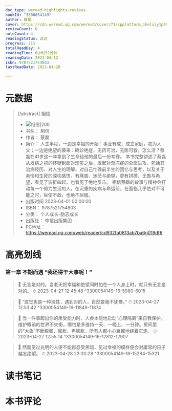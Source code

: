 ```yaml
---
doc_type: weread-highlights-reviews
bookId: "3300054149"
author: 蔡磊
cover: https://cdn.weread.qq.com/weread/cover/71/cpplatform_iheluiy1p49t13lmk5k4mb/t7_cpplatform_iheluiy1p49t13lmk5k4mb1680152716.jpg
reviewCount: 0
noteCount: 4
readingStatus: 读过
progress: 21%
totalReadDay: 4
readingTime: 0小时32分钟
readingDate: 2023-04-12
isbn: 9787521754803
lastReadDate: 2023-04-28

---
```

# 元数据
> [!abstract] 相信
> - ![ 相信|200](https://cdn.weread.qq.com/weread/cover/71/cpplatform_iheluiy1p49t13lmk5k4mb/t7_cpplatform_iheluiy1p49t13lmk5k4mb1680152716.jpg)
> - 书名： 相信
> - 作者： 蔡磊
> - 简介： 人生半程，一边是幸福的开始：事业有成，成立家庭，初为人父；一边是绝望的袭来：确诊绝症，无药可治，无医可救。怎么活？蔡磊在41岁这一年拿到了生命给他的最后一份考卷。 本书完整讲述了蔡磊从发病之初的怀疑到面对现实之后，发起对渐冻症的全面进攻，包括其治病经历、对人生的理解、对自己忙碌前半生的回忆与思考，以及关于亲情和生死的深切感悟。有痛苦、迷茫与绝望，更有拼搏、无畏与希望，看见了波折四起，也看见了绝地反击。 相信蔡磊的故事与精神会打动每一个努力生活的人，在沉重的疾病与命运前，在面临几乎绝对不可能之时，纵使不敌，也绝不屈服。
> - 出版时间 2023-04-01 00:00:00
> - ISBN： 9787521754803
> - 分类： 个人成长-励志成长
> - 出版社： 中信出版集团
> - PC地址：https://weread.qq.com/web/reader/cd932fa0813ab7ba6g019df6

# 高亮划线

### 第一章 不期而遇 “我还得干大事呢！”

> 📌 无言是对的。当老天把幸福和绝望同时加在一个人身上时，就只有无言是对的。 
> ⏱ 2023-04-27 12:45:48 ^3300054149-16-5980-6015

> 📌 “直觉也是一种理性，遇到对的人，自然要毫不犹豫。” 
> ⏱ 2023-04-27 12:53:42 ^3300054149-16-11849-11874

> 📌 当一件事超出你的承受能力时，人会本能地启动“心理隔离”来自我保护，维护眼前的世界不失衡，哪怕是多维持一天、一晚上、一分钟。房间里的“大象”不断膨胀、膨胀、再膨胀，所有人都小心翼翼地绕着它走。 
> ⏱ 2023-04-27 12:55:14 ^3300054149-16-12812-12907

> 📌 然而见过光明的人便不能再忍受黑暗，见过幸福的模样便会对庸常的日子越发绝望。 
> ⏱ 2023-04-28 23:30:28 ^3300054149-16-15284-15321

# 读书笔记

# 本书评论
